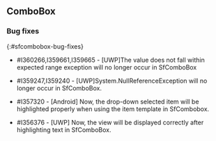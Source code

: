 ## ComboBox

### Bug fixes
{:#sfcombobox-bug-fixes}

* \#I360266,I359661,I359665 - [UWP]The value does not fall within expected range exception will no longer occur in SfComboBox

* \#I359247,I359240 - [UWP]System.NullReferenceException will no longer occur in SfComboBox.

* \#I357320 - [Android] Now, the drop-down selected item will be highlighted properly when using the item template in SfCombobox.

* \#I356376 - [UWP] Now, the view will be displayed correctly after highlighting text in SfComboBox.
